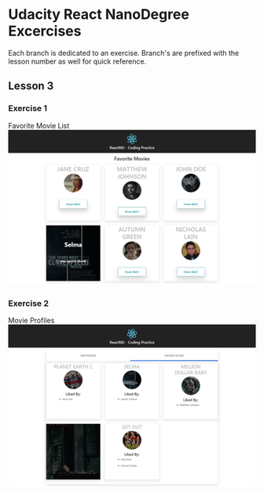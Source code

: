 # Udacity React NanoDegree Excercises
Each branch is dedicated to an exercise.  Branch's are prefixed with the lesson number as well for quick reference.   

## Lesson 3
### Exercise 1
Favorite Movie List 
![alt text](screenshot_ex1.jpg "Logo Title Text 1")

### Exercise 2
Movie Profiles 
![alt text](screenshot_ex2.jpg "Logo Title Text 1")
